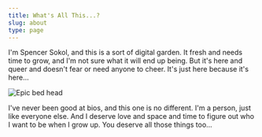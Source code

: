 ```yaml
---
title: What's All This...?
slug: about
type: page
---
```

I'm Spencer Sokol, and this is a sort of digital garden. It fresh and needs time to grow, and I'm not sure what it will end up being. But it's here and queer and doesn't fear or need anyone to cheer. It's just here because it's here...

![Epic bed head](/assets/bed-head.webp#border-left)

I've never been good at bios, and this one is no different. I'm a person, just like everyone else. And I deserve love and space and time to figure out who I want to be when I grow up. You deserve all those things too...

